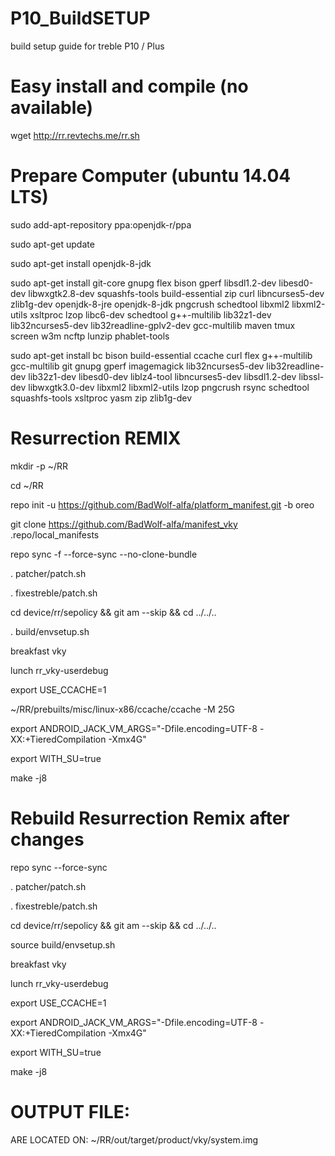 # P10_BuildSETUP
build setup guide for treble P10 / Plus


# Easy install and compile (no available)
wget http://rr.revtechs.me/rr.sh


# Prepare Computer (ubuntu 14.04 LTS)
sudo add-apt-repository ppa:openjdk-r/ppa

sudo apt-get update

sudo apt-get install openjdk-8-jdk

sudo apt-get install git-core gnupg flex bison gperf libsdl1.2-dev libesd0-dev libwxgtk2.8-dev squashfs-tools build-essential zip curl libncurses5-dev zlib1g-dev openjdk-8-jre openjdk-8-jdk pngcrush schedtool libxml2 libxml2-utils xsltproc lzop libc6-dev schedtool g++-multilib lib32z1-dev lib32ncurses5-dev lib32readline-gplv2-dev gcc-multilib maven tmux screen w3m ncftp lunzip phablet-tools 

sudo apt-get install bc bison build-essential ccache curl flex g++-multilib gcc-multilib git gnupg gperf imagemagick lib32ncurses5-dev lib32readline-dev lib32z1-dev libesd0-dev liblz4-tool libncurses5-dev libsdl1.2-dev libssl-dev libwxgtk3.0-dev libxml2 libxml2-utils lzop pngcrush rsync schedtool squashfs-tools xsltproc yasm zip zlib1g-dev


# Resurrection REMIX

mkdir -p ~/RR

cd ~/RR

repo init -u https://github.com/BadWolf-alfa/platform_manifest.git -b oreo

git clone https://github.com/BadWolf-alfa/manifest_vky .repo/local_manifests

repo sync -f --force-sync --no-clone-bundle

. patcher/patch.sh

. fixestreble/patch.sh

cd device/rr/sepolicy && git am --skip && cd ../../..

. build/envsetup.sh

breakfast vky

lunch rr_vky-userdebug

export USE_CCACHE=1

~/RR/prebuilts/misc/linux-x86/ccache/ccache -M 25G

export ANDROID_JACK_VM_ARGS="-Dfile.encoding=UTF-8 -XX:+TieredCompilation -Xmx4G"

export WITH_SU=true

make -j8





# Rebuild Resurrection Remix after changes

repo sync --force-sync

. patcher/patch.sh

. fixestreble/patch.sh

cd device/rr/sepolicy && git am --skip && cd ../../..

source build/envsetup.sh

breakfast vky

lunch rr_vky-userdebug

export USE_CCACHE=1

export ANDROID_JACK_VM_ARGS="-Dfile.encoding=UTF-8 -XX:+TieredCompilation -Xmx4G"

export WITH_SU=true

make -j8


# OUTPUT FILE:

ARE LOCATED ON: ~/RR/out/target/product/vky/system.img
